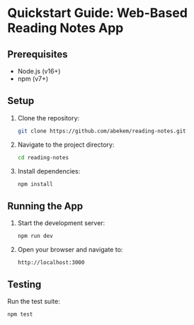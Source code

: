 # Quickstart Guide: Web-Based Reading Notes App

## Prerequisites
- Node.js (v16+)
- npm (v7+)

## Setup
1. Clone the repository:
   ```bash
   git clone https://github.com/abekem/reading-notes.git
   ```
2. Navigate to the project directory:
   ```bash
   cd reading-notes
   ```
3. Install dependencies:
   ```bash
   npm install
   ```

## Running the App
1. Start the development server:
   ```bash
   npm run dev
   ```
2. Open your browser and navigate to:
   ```
   http://localhost:3000
   ```

## Testing
Run the test suite:
```bash
npm test
```